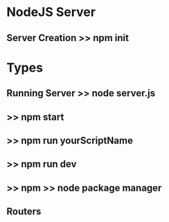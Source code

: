 # NodeJS Server


## Server Creation >> npm init
# Types
## Running Server >> node server.js
## >> npm start
## >> npm run yourScriptName

## >> npm run dev

## >> npm >> node package manager

## Routers